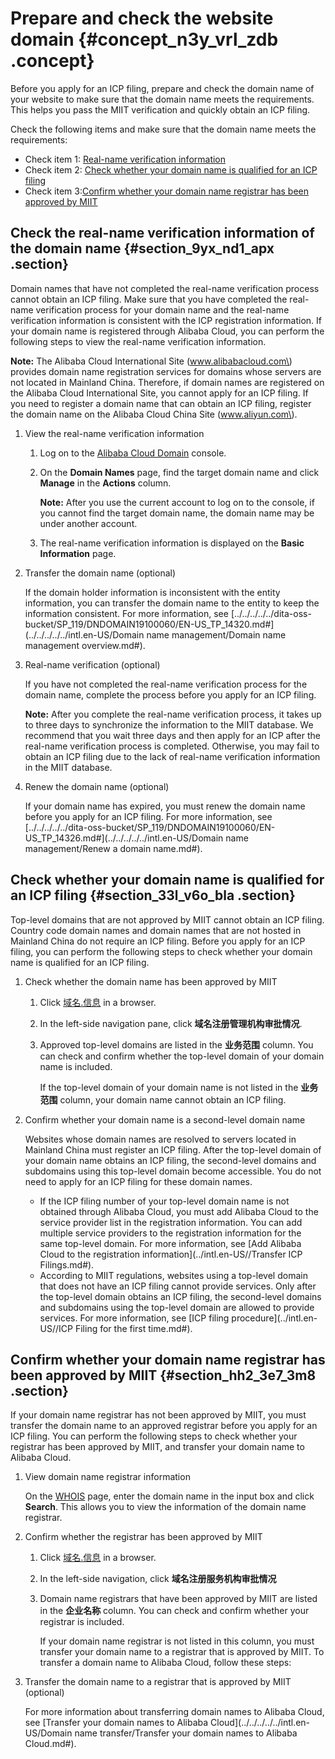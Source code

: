 # Prepare and check the website domain {#concept_n3y_vrl_zdb .concept}

Before you apply for an ICP filing, prepare and check the domain name of your website to make sure that the domain name meets the requirements. This helps you pass the MIIT verification and quickly obtain an ICP filing.

Check the following items and make sure that the domain name meets the requirements:

-   Check item 1: [Real-name verification information](#section_9yx_nd1_apx)
-   Check item 2: [Check whether your domain name is qualified for an ICP filing](#section_33l_v6o_bla)
-   Check item 3:[Confirm whether your domain name registrar has been approved by MIIT](#section_hh2_3e7_3m8)

## Check the real-name verification information of the domain name {#section_9yx_nd1_apx .section}

Domain names that have not completed the real-name verification process cannot obtain an ICP filing. Make sure that you have completed the real-name verification process for your domain name and the real-name verification information is consistent with the ICP registration information. If your domain name is registered through Alibaba Cloud, you can perform the following steps to view the real-name verification information.

**Note:** The Alibaba Cloud International Site \(www.alibabacloud.com\) provides domain name registration services for domains whose servers are not located in Mainland China. Therefore, if domain names are registered on the Alibaba Cloud International Site, you cannot apply for an ICP filing. If you need to register a domain name that can obtain an ICP filing, register the domain name on the Alibaba Cloud China Site \(www.aliyun.com\).

1.  View the real-name verification information

    1.  Log on to the [Alibaba Cloud Domain](https://netcn.console.aliyun.com/core/domain/list) console.
    2.  On the **Domain Names** page, find the target domain name and click **Manage** in the **Actions** column.

        **Note:** After you use the current account to log on to the console, if you cannot find the target domain name, the domain name may be under another account.

    3.  The real-name verification information is displayed on the **Basic Information** page.
2.  Transfer the domain name \(optional\)

    If the domain holder information is inconsistent with the entity information, you can transfer the domain name to the entity to keep the information consistent. For more information, see [../../../../../dita-oss-bucket/SP\_119/DNDOMAIN19100060/EN-US\_TP\_14320.md\#](../../../../../intl.en-US/Domain name management/Domain name management overview.md#).

3.  Real-name verification \(optional\)

    If you have not completed the real-name verification process for the domain name, complete the process before you apply for an ICP filing.

    **Note:** After you complete the real-name verification process, it takes up to three days to synchronize the information to the MIIT database. We recommend that you wait three days and then apply for an ICP after the real-name verification process is completed. Otherwise, you may fail to obtain an ICP filing due to the lack of real-name verification information in the MIIT database.

4.  Renew the domain name \(optional\)

    If your domain name has expired, you must renew the domain name before you apply for an ICP filing. For more information, see [../../../../../dita-oss-bucket/SP\_119/DNDOMAIN19100060/EN-US\_TP\_14326.md\#](../../../../../intl.en-US/Domain name management/Renew a domain name.md#).


## Check whether your domain name is qualified for an ICP filing {#section_33l_v6o_bla .section}

Top-level domains that are not approved by MIIT cannot obtain an ICP filing. Country code domain names and domain names that are not hosted in Mainland China do not require an ICP filing. Before you apply for an ICP filing, you can perform the following steps to check whether your domain name is qualified for an ICP filing.

1.  Check whether the domain name has been approved by MIIT
    1.  Click [域名.信息](http://域名.信息) in a browser.
    2.  In the left-side navigation pane, click **域名注册管理机构审批情况**.
    3.  Approved top-level domains are listed in the **业务范围** column. You can check and confirm whether the top-level domain of your domain name is included.

        If the top-level domain of your domain name is not listed in the **业务范围** column, your domain name cannot obtain an ICP filing.

2.  Confirm whether your domain name is a second-level domain name

    Websites whose domain names are resolved to servers located in Mainland China must register an ICP filing. After the top-level domain of your domain name obtains an ICP filing, the second-level domains and subdomains using this top-level domain become accessible. You do not need to apply for an ICP filing for these domain names.

    -   If the ICP filing number of your top-level domain name is not obtained through Alibaba Cloud, you must add Alibaba Cloud to the service provider list in the registration information. You can add multiple service providers to the registration information for the same top-level domain. For more information, see [Add Alibaba Cloud to the registration information](../intl.en-US//Transfer ICP Filings.md#).
    -   According to MIIT regulations, websites using a top-level domain that does not have an ICP filing cannot provide services. Only after the top-level domain obtains an ICP filing, the second-level domains and subdomains using the top-level domain are allowed to provide services. For more information, see [ICP filing procedure](../intl.en-US//ICP Filing for the first time.md#).

## Confirm whether your domain name registrar has been approved by MIIT {#section_hh2_3e7_3m8 .section}

If your domain name registrar has not been approved by MIIT, you must transfer the domain name to an approved registrar before you apply for an ICP filing. You can perform the following steps to check whether your registrar has been approved by MIIT, and transfer your domain name to Alibaba Cloud.

1.  View domain name registrar information

    On the [WHOIS](https://whois.aliyun.com/) page, enter the domain name in the input box and click **Search**. This allows you to view the information of the domain name registrar.

2.  Confirm whether the registrar has been approved by MIIT

    1.  Click [域名.信息](http://域名.信息) in a browser.
    2.  In the left-side navigation, click **域名注册服务机构审批情况**
    3.  Domain name registrars that have been approved by MIIT are listed in the **企业名称** column. You can check and confirm whether your registrar is included.

        If your domain name registrar is not listed in this column, you must transfer your domain name to a registrar that is approved by MIIT. To transfer a domain name to Alibaba Cloud, follow these steps:

3.  Transfer the domain name to a registrar that is approved by MIIT \(optional\)

    For more information about transferring domain names to Alibaba Cloud, see [Transfer your domain names to Alibaba Cloud](../../../../../intl.en-US/Domain name transfer/Transfer your domain names to Alibaba Cloud.md#).


